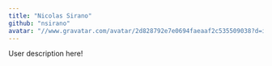 ```yaml
---
title: "Nicolas Sirano"
github: "nsirano"
avatar: "//www.gravatar.com/avatar/2d828792e7e0694faeaaf2c535509038?d=identicon"
---
```


User description here!
